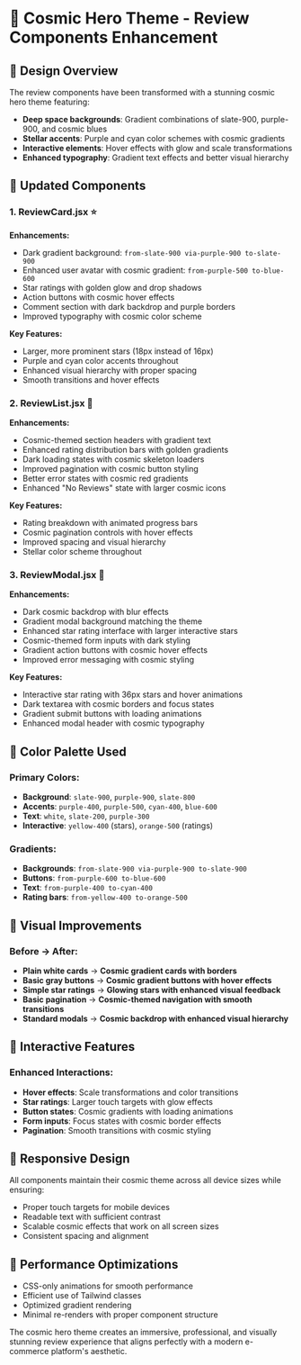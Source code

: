 # 🌌 Cosmic Hero Theme - Review Components Enhancement

## 🎨 Design Overview
The review components have been transformed with a stunning cosmic hero theme featuring:
- **Deep space backgrounds**: Gradient combinations of slate-900, purple-900, and cosmic blues
- **Stellar accents**: Purple and cyan color schemes with cosmic gradients
- **Interactive elements**: Hover effects with glow and scale transformations
- **Enhanced typography**: Gradient text effects and better visual hierarchy

## 🔧 Updated Components

### 1. ReviewCard.jsx ⭐
**Enhancements:**
- Dark gradient background: `from-slate-900 via-purple-900 to-slate-900`
- Enhanced user avatar with cosmic gradient: `from-purple-500 to-blue-600`
- Star ratings with golden glow and drop shadows
- Action buttons with cosmic hover effects
- Comment section with dark backdrop and purple borders
- Improved typography with cosmic color scheme

**Key Features:**
- Larger, more prominent stars (18px instead of 16px)
- Purple and cyan color accents throughout
- Enhanced visual hierarchy with proper spacing
- Smooth transitions and hover effects

### 2. ReviewList.jsx 🌟
**Enhancements:**
- Cosmic-themed section headers with gradient text
- Enhanced rating distribution bars with golden gradients
- Dark loading states with cosmic skeleton loaders
- Improved pagination with cosmic button styling
- Better error states with cosmic red gradients
- Enhanced "No Reviews" state with larger cosmic icons

**Key Features:**
- Rating breakdown with animated progress bars
- Cosmic pagination controls with hover effects
- Improved spacing and visual hierarchy
- Stellar color scheme throughout

### 3. ReviewModal.jsx 🚀
**Enhancements:**
- Dark cosmic backdrop with blur effects
- Gradient modal background matching the theme
- Enhanced star rating interface with larger interactive stars
- Cosmic-themed form inputs with dark styling
- Gradient action buttons with cosmic hover effects
- Improved error messaging with cosmic styling

**Key Features:**
- Interactive star rating with 36px stars and hover animations
- Dark textarea with cosmic borders and focus states
- Gradient submit buttons with loading animations
- Enhanced modal header with cosmic typography

## 🎯 Color Palette Used

### Primary Colors:
- **Background**: `slate-900`, `purple-900`, `slate-800`
- **Accents**: `purple-400`, `purple-500`, `cyan-400`, `blue-600`
- **Text**: `white`, `slate-200`, `purple-300`
- **Interactive**: `yellow-400` (stars), `orange-500` (ratings)

### Gradients:
- **Backgrounds**: `from-slate-900 via-purple-900 to-slate-900`
- **Buttons**: `from-purple-600 to-blue-600`
- **Text**: `from-purple-400 to-cyan-400`
- **Rating bars**: `from-yellow-400 to-orange-500`

## 🌠 Visual Improvements

### Before → After:
- **Plain white cards** → **Cosmic gradient cards with borders**
- **Basic gray buttons** → **Cosmic gradient buttons with hover effects**
- **Simple star ratings** → **Glowing stars with enhanced visual feedback**
- **Basic pagination** → **Cosmic-themed navigation with smooth transitions**
- **Standard modals** → **Cosmic backdrop with enhanced visual hierarchy**

## 🎪 Interactive Features

### Enhanced Interactions:
- **Hover effects**: Scale transformations and color transitions
- **Star ratings**: Larger touch targets with glow effects
- **Button states**: Cosmic gradients with loading animations
- **Form inputs**: Focus states with cosmic border effects
- **Pagination**: Smooth transitions with cosmic styling

## 📱 Responsive Design
All components maintain their cosmic theme across all device sizes while ensuring:
- Proper touch targets for mobile devices
- Readable text with sufficient contrast
- Scalable cosmic effects that work on all screen sizes
- Consistent spacing and alignment

## 🚀 Performance Optimizations
- CSS-only animations for smooth performance
- Efficient use of Tailwind classes
- Optimized gradient rendering
- Minimal re-renders with proper component structure

The cosmic hero theme creates an immersive, professional, and visually stunning review experience that aligns perfectly with a modern e-commerce platform's aesthetic.
